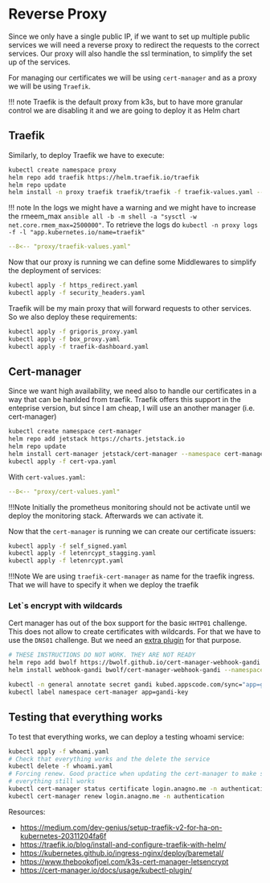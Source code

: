 # Reverse Proxy

Since we only have a single public IP, if we want to set up multiple public services we 
will need a reverse proxy to redirect the requests to the correct services. Our proxy
will also handle the ssl termination, to simplify the set up of the services. 

For managing our certificates we will be using `cert-manager` and as a proxy we 
will be using `Traefik`.

!!! note
    Traefik is the default proxy from k3s, but to have more granular control
    we are disabling it and we are going to deploy it as Helm chart

## Traefik

Similarly, to deploy Traefik we have to execute:

```bash
kubectl create namespace proxy
helm repo add traefik https://helm.traefik.io/traefik
helm repo update
helm install -n proxy traefik traefik/traefik -f traefik-values.yaml --version 34.4.1
```

!!! note
    In the logs we might have a warning and we might have to increase the rmeem_max
    `ansible all -b -m shell -a "sysctl -w net.core.rmem_max=2500000"`. To retrieve
    the logs do `kubectl -n proxy logs -f -l "app.kubernetes.io/name=traefik"`

``` yaml
--8<-- "proxy/traefik-values.yaml"
```

Now that our proxy is running we can define some Middlewares to simplify the 
deployment of services:

```bash
kubectl apply -f https_redirect.yaml
kubectl apply -f security_headers.yaml
```

Traefik will be my main proxy that will forward requests to other services. So 
we also deploy these requirements:

```bash
kubectl apply -f grigoris_proxy.yaml
kubectl apply -f box_proxy.yaml
kubectl apply -f traefik-dashboard.yaml
```

## Cert-manager

Since we want high availability, we need also to handle our certificates in a way that can be 
hanlded from traefik. Traefik offers this support in the enteprise version, but since I am 
cheap, I will use an another manager (i.e. cert-manager)


```bash
kubectl create namespace cert-manager
helm repo add jetstack https://charts.jetstack.io
helm repo update
helm install cert-manager jetstack/cert-manager --namespace cert-manager -f cert-values.yaml --version v1.17.1
kubectl apply -f cert-vpa.yaml
```


With `cert-values.yaml`:

``` yaml
--8<-- "proxy/cert-values.yaml"
```

!!!Note
    Initially the prometheus monitoring should not be activate until we deploy the 
    monitoring stack. Afterwards we can activate it.

Now that the `cert-manager` is running we can create our certificate issuers:

```bash
kubectl apply -f self_signed.yaml
kubectl apply -f letenrcypt_stagging.yaml
kubectl apply -f letenrcypt.yaml
```

!!!Note
    We are using `traefik-cert-manager` as name for the traefik ingress.
    That we will have to specify it when we deploy the traefik

### Let`s encrypt with wildcards

Cert manager has out of the box support for the basic `HHTP01` challenge. This does not allow to 
create certificates with wildcards. For that we have to use the `DNS01` challenge. But we need an 
[extra plugin](https://github.com/bwolf/cert-manager-webhook-gandi) for that purpose. 

```bash
# THESE INSTRUCTIONS DO NOT WORK. THEY ARE NOT READY
helm repo add bwolf https://bwolf.github.io/cert-manager-webhook-gandi
helm install webhook-gandi bwolf/cert-manager-webhook-gandi --namespace cert-manager --version v0.2.0 --set features.apiPriorityAndFairness=true --set logLevel=2

kubectl -n general annotate secret gandi kubed.appscode.com/sync="app=gandi-key" --overwrite
kubectl label namespace cert-manager app=gandi-key
```

## Testing that everything works

To test that everything works, we can deploy a testing whoami service:

```bash
kubectl apply -f whoami.yaml
# Check that everything works and the delete the service
kubectl delete -f whoami.yaml
# Forcing renew. Good practice when updating the cert-manager to make sure that
# everything still works
kubectl cert-manager status certificate login.anagno.me -n authentication
kubectl cert-manager renew login.anagno.me -n authentication
```

Resources:

* https://medium.com/dev-genius/setup-traefik-v2-for-ha-on-kubernetes-20311204fa6f
* https://traefik.io/blog/install-and-configure-traefik-with-helm/
* https://kubernetes.github.io/ingress-nginx/deploy/baremetal/
* https://www.thebookofjoel.com/k3s-cert-manager-letsencrypt
* https://cert-manager.io/docs/usage/kubectl-plugin/